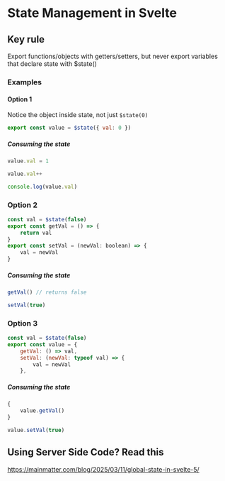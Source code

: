 # State Management in Svelte

## Key rule

Export functions/objects with getters/setters, but never export variables that declare state with $state()

### Examples

#### Option 1

Notice the object inside state, not just `$state(0)`

```javascript
export const value = $state({ val: 0 })
```

##### Consuming the state

```javascript
value.val = 1
```

```javascript
value.val++
```

```javascript
console.log(value.val)
```

### Option 2

```javascript
const val = $state(false)
export const getVal = () => {
	return val
}
export const setVal = (newVal: boolean) => {
	val = newVal
}
```

##### Consuming the state

```javascript
getVal() // returns false
```

```javascript
setVal(true)
```

### Option 3

```javascript
const val = $state(false)
export const value = {
	getVal: () => val,
	setVal: (newVal: typeof val) => {
		val = newVal
	},
```

##### Consuming the state

```javascript
{
	value.getVal()
}
```

```javascript
value.setVal(true)
```

## Using Server Side Code? Read this

<a>https://mainmatter.com/blog/2025/03/11/global-state-in-svelte-5/</a>

